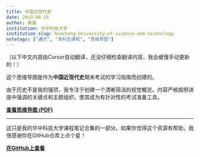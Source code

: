 ```yaml
---
title: 中国近现代史
date: 2019-06-15
author: 黄晨
institution: 华中科技大学
institution_slug: huazhong-University-of-science-and-technology
notetags: ["通识", "本科生课程", "思维导图"]
---
```


（以下中文内容由Cursor自动翻译，还没仔细检查翻译内容，我会缓慢手动更新的！）

这个思维导图是作为**中国近现代史**期末考试的学习指南而创建的。

由于历史不是我的强项，我专注于创建一个清晰简洁的视觉概览。内容严格按照讲座中强调的关键点和主题组织，使其成为有针对性的考试准备工具。

[**查看思维导图 (PDF)**](/notes/modern-chinese-history/pdf/modern-chinese-history-mindmap.pdf)

---

这只是我的华中科技大学课程笔记合集的一部分。如果你觉得这个资源有帮助，我很感谢你在GitHub仓库上点个星！

[**在GitHub上查看**](https://github.com/chenx820/HUST-course-notes)
